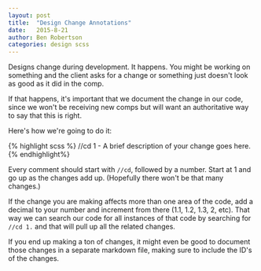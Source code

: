 ```yaml
---
layout: post
title:  "Design Change Annotations"
date:   2015-8-21
author: Ben Robertson
categories: design scss
---
```


Designs change during development. It happens. You might be working on something and the client asks for a change or something just doesn't look as good as it did in the comp.

If that happens, it's important that we document the change in our code, since we won't be receiving new comps but will want an authoritative way to say that this is right.

Here's how we're going to do it:

{% highlight scss %}
//cd 1 - A brief description of your change goes here.
{% endhighlight%}

Every comment should start with <code>//cd</code>, followed by a number. Start at 1 and go up as the changes add up. (Hopefully there won't be that many changes.)

 If the change you are making affects more than one area of the code, add a decimal to your number and increment from there (1.1, 1.2, 1.3, 2, etc). That way we can search our code for all instances of that code by searching for <code>//cd 1.</code> and that will pull up all the related changes.

If you end up making a ton of changes, it might even be good to document those changes in a separate markdown file, making sure to include the ID's of the changes.

